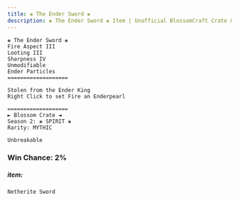 ```yaml
---
title: ❀ The Ender Sword ❀
description: ❀ The Ender Sword ❀ Item | Unofficial BlossomCraft Crate & Item Documentation
---
```

```
❀ The Ender Sword ❀
Fire Aspect III
Looting III
Sharpness IV
Unmodifiable
Ender Particles
===================

Stolen from the Ender King
Right Click to set Fire an Enderpearl

===================
► Blossom Crate ◄
Season 2: ❀ SPIRIT ❀
Rarity: MYTHIC

Unbreakable
```
### Win Chance: 2%

##### item:
`Netherite Sword`